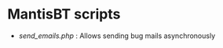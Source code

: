 MantisBT scripts
================

- _send_emails.php_ :
    Allows sending bug mails asynchronously
